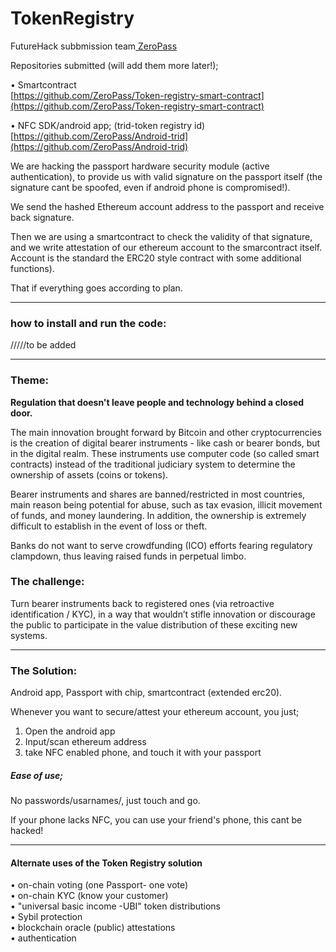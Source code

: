 # TokenRegistry

FutureHack subbmission team[ ZeroPass](https://www.zeropass.io/)

Repositories submitted \(will add them more later!\);

• Smartcontract  
[https://github.com/ZeroPass/Token-registry-smart-contract](https://github.com/ZeroPass/Token-registry-smart-contract)

• NFC SDK/android app; \(trid-token registry id\)  
[https://github.com/ZeroPass/Android-trid](https://github.com/ZeroPass/Android-trid)

We are hacking the passport hardware security module \(active authentication\), to provide us with valid signature on the passport itself \(the signature cant be spoofed, even if android phone  is compromised!\).

We send the hashed Ethereum account address to the passport and receive back signature.

Then we are using a smartcontract to check the validity of that signature, and we write attestation of our ethereum account to the smarcontract itself. Account is the standard the ERC20 style contract with some additional functions\).

That if everything goes according to plan.

---

### how to install and run the code:

/////to be added

---

### Theme:

**Regulation that doesn't leave people and technology behind a closed door.**

The main innovation brought forward by Bitcoin and other cryptocurrencies is the creation of digital bearer instruments - like cash or bearer bonds, but in the digital realm. These instruments use computer code \(so called smart contracts\) instead of the traditional judiciary system to determine the ownership of assets \(coins or tokens\).

Bearer instruments and shares are banned/restricted in most countries, main reason being potential for abuse, such as tax evasion, illicit movement of funds, and money laundering. In addition, the ownership is extremely difficult to establish in the event of loss or theft.

Banks do not want to serve crowdfunding \(ICO\) efforts fearing regulatory clampdown, thus leaving raised funds in perpetual limbo.

### The challenge:

Turn bearer instruments back to registered ones \(via retroactive identification / KYC\), in a way that wouldn’t stifle innovation or discourage the public to participate in the value distribution of these exciting new systems.

---

### The Solution:

Android app, Passport with chip, smartcontract \(extended erc20\).

Whenever you want to secure/attest your ethereum account, you just;

1. Open the android app
2. Input/scan ethereum address
3. take NFC enabled phone, and touch it with your passport

##### Ease of use;

No passwords/usarnames/, just touch and go.

If your phone lacks NFC, you can use your friend's phone, this cant be hacked!

---

#### Alternate uses of the Token Registry solution

• on-chain voting \(one Passport- one vote\)  
• on-chain KYC \(know your customer\)  
• "universal basic income -UBI" token distributions  
• Sybil protection  
• blockchain oracle \(public\) attestations  
• authentication

